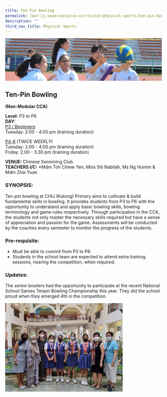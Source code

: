 ```yaml
---
title: Ten Pin Bowling
permalink: /our-ij-experience/co-curricular/physical-sports/ten-pin-bowling
description: ""
third_nav_title: Physical Sports
---
```

![](/images/subpage.jpg)

## Ten-Pin Bowling

**(Non-Modular CCA)**

  

**Level:** P3 to P6<br>
**DAY:**<br>
<u>P3 / Beginners</u><br>
Tuesday: 2.00 - 4.00 pm (training duration)

  

<u>P4-6</u> (TWICE WEEKLY)<br>
Tuesday: 2.00 - 4.00 pm (training duration)<br>
Friday: 2.00 - 3.30 pm (training duration)

  

**VENUE:** Chinese Swimming Club<br>
**TEACHERS I/C:** \*Mdm Toh Chiew Yen, Miss Siti Nabilah, Ms Ng Huimin & Mdm Zhai Yuan

### SYNOPSIS:


Ten-pin bowling at CHIJ (Katong) Primary aims to cultivate & build fundamental skills in bowling. It provides students from P3 to P6 with the opportunity to understand and apply basic bowling skills, bowling terminology and game rules respectively. Through participation in the CCA, the students not only master the necessary skills required but have a sense of appreciation and passion for the game. Assessments will be conducted by the coaches every semester to monitor the progress of the students.

### Pre-requisite:


*   Must be able to commit from P3 to P6.
*   Students in the school team are expected to attend extra training sessions, nearing the competition, when required.

### Updates:


The senior bowlers had the opportunity to participate at the recent National School Games Tenpin Bowling Championship this year. They did the school proud when they emerged 4th in the competition.

<img src="/images/Co%20Curricular/Bowling.jpg"  
     style="width:75%">

